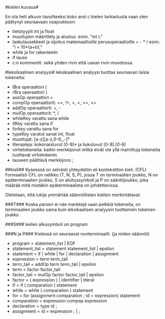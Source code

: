 #kielen kuvaus#

En ota heti alkuun tavoitteeksi koko ansi c kielen tarkastusta vaan olen päätynyt seuraavaan osajoukkoon:
 * tietotyypit int ja float
 * muuttujien määrittely ja alustus. esim. "int i;"
 * laskulausekkeet ja sijoitus matemaattisille perusoperaatioille + - * / esim. "i = 10*(a+b);"
 * while ja for rakenteetn
 * if lause
 * c:n kommentit. sekä yhden rivin että usean rivin muodossa.


#leksikaalinen analyysi#
leksikaalinen analyysi tuottaa seuraavan laisia tokeneita:
 * lBra operaattori (
 * rBra operaattori )
 * assOp operaattori = 
 * compOp operaattorit: ==, !=, >, <, >=, <=
 * addOp operaattorit: +, -
 * mulOp operaattorit: *, /
 * whileKey varattu sana while
 * ifKey varattu sana if
 * forkey varattu sana for
 * typeKey varatut sanat int, float
 * muuttujat: [a-z][a-z,0-9,_-]*
 * literaaleja: kokonaisluvut [0-9]* ja liukuluvut [0-9]*.[0-9]*
 * virhetokeneita: kaikki merkkijonot mitkä eivät ole yllä mainittuja tokeneita
   tuottavat virhetokenin.
 * lauseen päättävä merkkijono ;

##kieli##
Kyseessä on selvästi yhteydetön eli kontekstiton kieli. (CFL) Formaalisti CFL on
nelikko (T, N, S, P), jossa T on terminaalien joukko, N on epäterminaalien joukko, S
on aloitussymboli ja P on sääntöjoukko, joka määrää mitä mistäkin epäterminaalista
on johdettavissa.

Oletetaan, että lukija ymmärtää säännöllisten kielten merkintätavat.

###T###
Koska parseri ei näe merkkejä vaan pelkkiä tokeneita, on terminaalien joukko sama
kuin leksikaalisen analyysin tuottamien tokenien joukko

###S###
keilen alkusymboli on program

###N ja P###
Kielessä on seuraavat nonterminaalit: (ja niiden säännöt)
 * program         = statement_list | EOF
 * statement_list  = statement statement_list | epsilon       
 * statement       = if | while | for | declaration | assignment
 * expression      = term term_tail
 * term_tail       = addOp term term_tail | epsilon
 * term            = factor factor_tail
 * factor_tail     = mulOp factor factor_tail | epsilon
 * factor          = ( expression ) | identifier | literal
 * if              = if ( comparation ) statement
 * while           = while ( comparation ) statement
 * for             = for (assignment comparation ; id = expression) statement
 * comparation     = expression compop expression
 * declaration     = type id ; 
 * assignment      = id = expression ; | ;
